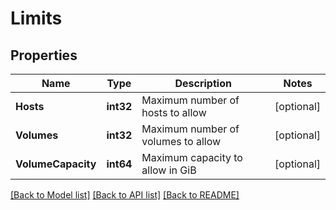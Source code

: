 # Limits

## Properties

Name | Type | Description | Notes
------------ | ------------- | ------------- | -------------
**Hosts** | **int32** | Maximum number of hosts to allow | [optional] 
**Volumes** | **int32** | Maximum number of volumes to allow | [optional] 
**VolumeCapacity** | **int64** | Maximum capacity to allow in GiB | [optional] 

[[Back to Model list]](../README.md#documentation-for-models) [[Back to API list]](../README.md#documentation-for-api-endpoints) [[Back to README]](../README.md)


